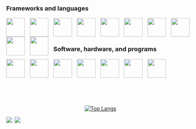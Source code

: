 <div>
  <div>
  
  ### Frameworks and languages
  <img align="left" width="50px" style="padding-right:10px;" src="https://cdn.jsdelivr.net/gh/devicons/devicon/icons/angularjs/angularjs-original.svg" />
  <img align="left" width="50px" style="padding-right:10px;" src="https://cdn.jsdelivr.net/gh/devicons/devicon/icons/dot-net/dot-net-original.svg" />
  <img align="left" width="50px" style="padding-right:10px;" src="https://cdn.jsdelivr.net/gh/devicons/devicon/icons/csharp/csharp-original.svg" />
  <img align="left" width="50px" style="padding-right:10px;" src="https://cdn.jsdelivr.net/gh/devicons/devicon/icons/java/java-original.svg" />
  <img align="left" width="50px" style="padding-right:10px;" src="https://cdn.jsdelivr.net/gh/devicons/devicon/icons/python/python-original.svg" />
  <img align="left" width="50px" style="padding-right:10px;" src="https://cdn.jsdelivr.net/gh/devicons/devicon/icons/javascript/javascript-original.svg" />
  <img align="left" width="50px" style="padding-right:10px;" src="https://cdn.jsdelivr.net/gh/devicons/devicon@latest/icons/typescript/typescript-original.svg" />
  <img align="left" width="50px" style="padding-right:10px;" src="https://cdn.jsdelivr.net/gh/devicons/devicon/icons/html5/html5-original.svg" />
  <img align="left" width="50px" style="padding-right:10px;" src="https://cdn.jsdelivr.net/gh/devicons/devicon/icons/css3/css3-original.svg" />
  <img align="left" width="50px" style="padding-right:10px;" src="https://cdn.jsdelivr.net/gh/devicons/devicon/icons/sass/sass-original.svg" />
  <br />
  <br />
  
  </div>
  
  #
  
  <div>
  
  ### Software, hardware, and programs
  <img align="left" width="50px" style="padding-right:10px;" src="https://cdn.jsdelivr.net/gh/devicons/devicon@latest/icons/vscode/vscode-original.svg" />
  <img align="left" width="50px" style="padding-right:10px;" src="https://cdn.jsdelivr.net/gh/devicons/devicon@latest/icons/visualstudio/visualstudio-original.svg" />
  <img align="left" width="50px" style="padding-right:10px;" src="https://cdn.jsdelivr.net/gh/devicons/devicon/icons/jetbrains/jetbrains-original.svg" />
  <img align="left" width="50px" style="padding-right:10px;" src="https://cdn.jsdelivr.net/gh/devicons/devicon@latest/icons/github/github-original.svg" />
  <img align="left" width="50px" style="padding-right:10px;" src="https://cdn.jsdelivr.net/gh/devicons/devicon/icons/git/git-original.svg" />
  <img align="left" width="50px" style="padding-right:10px;" src="https://cdn.jsdelivr.net/gh/devicons/devicon/icons/gitlab/gitlab-original.svg" />
  <img align="left" width="50px" style="padding-right:10px;" src="https://cdn.jsdelivr.net/gh/devicons/devicon@latest/icons/raspberrypi/raspberrypi-original.svg" />
  <br />
  <br />
  
  </div>

  #

  <div>
  
  <!--### Libraries
  <img align="left" width="50px" style="padding-right:10px;" src="https://cdn.jsdelivr.net/gh/devicons/devicon@latest/icons/rxjs/rxjs-original.svg" />
  <br />
  
  </div>

  <br/>

  #-->

  <br/>

  <div style="padding-top:20px" align="center">
  
  [![Top Langs](https://github-readme-stats.vercel.app/api/top-langs/?username=Jocelyn409&card_width=900&theme=transparent&layout=compact)](https://github.com/Jocelyn409/github-readme-stats)

  </div>

  <div style="display: flex; flex-direction: row;">
  <a href="https://github.com/Jocelyn409/Assembly-Compiler"><img align="left" src="https://github-readme-stats.vercel.app/api/pin/?username=Jocelyn409&repo=Assembly-Compiler&theme=transparent" /></a>
  <img align="right" src="https://github-readme-stats.vercel.app/api/pin/?username=Jocelyn409&repo=Shank-Interpreter&theme=transparent" />
  </div>
  
</div>
